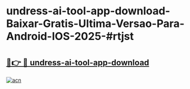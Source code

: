 # undress-ai-tool-app-download-Baixar-Gratis-Ultima-Versao-Para-Android-IOS-2025-#rtjst

# <h2><a href="https://ainizakaria.my?title=undress-ai-tool-app-download&ref=24M">🔗👉 🔴 undress-ai-tool-app-download</a></h2>

[![acn](https://github.com/user-attachments/assets/0f9c940e-d8b0-45ae-aac7-cd30a18b3e1c)](https://ainizakaria.my?title=undress-ai-tool-app-download&ref=24M)

